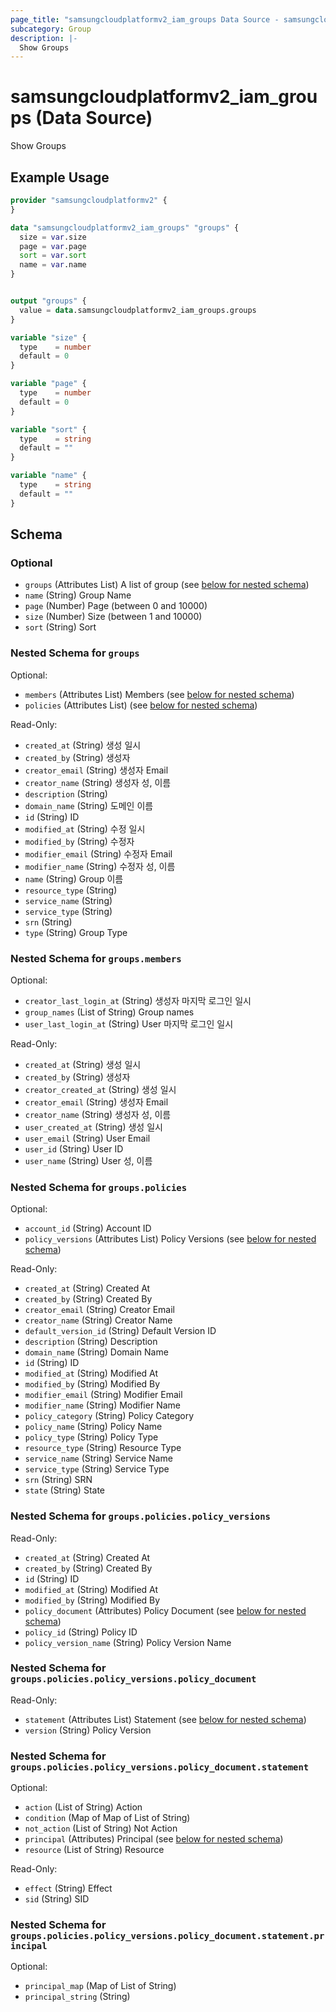 ```yaml
---
page_title: "samsungcloudplatformv2_iam_groups Data Source - samsungcloudplatformv2"
subcategory: Group
description: |-
  Show Groups
---
```


# samsungcloudplatformv2_iam_groups (Data Source)

Show Groups

## Example Usage

```terraform
provider "samsungcloudplatformv2" {
}

data "samsungcloudplatformv2_iam_groups" "groups" {
  size = var.size
  page = var.page
  sort = var.sort
  name = var.name
}


output "groups" {
  value = data.samsungcloudplatformv2_iam_groups.groups
}

variable "size" {
  type    = number
  default = 0
}

variable "page" {
  type    = number
  default = 0
}

variable "sort" {
  type    = string
  default = ""
}

variable "name" {
  type    = string
  default = ""
}
```

<!-- schema generated by tfplugindocs -->
## Schema

### Optional

- `groups` (Attributes List) A list of group (see [below for nested schema](#nestedatt--groups))
- `name` (String) Group Name
- `page` (Number) Page (between 0 and 10000)
- `size` (Number) Size (between 1 and 10000)
- `sort` (String) Sort

<a id="nestedatt--groups"></a>
### Nested Schema for `groups`

Optional:

- `members` (Attributes List) Members (see [below for nested schema](#nestedatt--groups--members))
- `policies` (Attributes List) (see [below for nested schema](#nestedatt--groups--policies))

Read-Only:

- `created_at` (String) 생성 일시
- `created_by` (String) 생성자
- `creator_email` (String) 생성자 Email
- `creator_name` (String) 생성자 성, 이름
- `description` (String)
- `domain_name` (String) 도메인 이름
- `id` (String) ID
- `modified_at` (String) 수정 일시
- `modified_by` (String) 수정자
- `modifier_email` (String) 수정자 Email
- `modifier_name` (String) 수정자 성, 이름
- `name` (String) Group 이름
- `resource_type` (String)
- `service_name` (String)
- `service_type` (String)
- `srn` (String)
- `type` (String) Group Type

<a id="nestedatt--groups--members"></a>
### Nested Schema for `groups.members`

Optional:

- `creator_last_login_at` (String) 생성자 마지막 로그인 일시
- `group_names` (List of String) Group names
- `user_last_login_at` (String) User 마지막 로그인 일시

Read-Only:

- `created_at` (String) 생성 일시
- `created_by` (String) 생성자
- `creator_created_at` (String) 생성 일시
- `creator_email` (String) 생성자 Email
- `creator_name` (String) 생성자 성, 이름
- `user_created_at` (String) 생성 일시
- `user_email` (String) User Email
- `user_id` (String) User ID
- `user_name` (String) User 성, 이름


<a id="nestedatt--groups--policies"></a>
### Nested Schema for `groups.policies`

Optional:

- `account_id` (String) Account ID
- `policy_versions` (Attributes List) Policy Versions (see [below for nested schema](#nestedatt--groups--policies--policy_versions))

Read-Only:

- `created_at` (String) Created At
- `created_by` (String) Created By
- `creator_email` (String) Creator Email
- `creator_name` (String) Creator Name
- `default_version_id` (String) Default Version ID
- `description` (String) Description
- `domain_name` (String) Domain Name
- `id` (String) ID
- `modified_at` (String) Modified At
- `modified_by` (String) Modified By
- `modifier_email` (String) Modifier Email
- `modifier_name` (String) Modifier Name
- `policy_category` (String) Policy Category
- `policy_name` (String) Policy Name
- `policy_type` (String) Policy Type
- `resource_type` (String) Resource Type
- `service_name` (String) Service Name
- `service_type` (String) Service Type
- `srn` (String) SRN
- `state` (String) State

<a id="nestedatt--groups--policies--policy_versions"></a>
### Nested Schema for `groups.policies.policy_versions`

Read-Only:

- `created_at` (String) Created At
- `created_by` (String) Created By
- `id` (String) ID
- `modified_at` (String) Modified At
- `modified_by` (String) Modified By
- `policy_document` (Attributes) Policy Document (see [below for nested schema](#nestedatt--groups--policies--policy_versions--policy_document))
- `policy_id` (String) Policy ID
- `policy_version_name` (String) Policy Version Name

<a id="nestedatt--groups--policies--policy_versions--policy_document"></a>
### Nested Schema for `groups.policies.policy_versions.policy_document`

Read-Only:

- `statement` (Attributes List) Statement (see [below for nested schema](#nestedatt--groups--policies--policy_versions--policy_document--statement))
- `version` (String) Policy Version

<a id="nestedatt--groups--policies--policy_versions--policy_document--statement"></a>
### Nested Schema for `groups.policies.policy_versions.policy_document.statement`

Optional:

- `action` (List of String) Action
- `condition` (Map of Map of List of String)
- `not_action` (List of String) Not Action
- `principal` (Attributes) Principal (see [below for nested schema](#nestedatt--groups--policies--policy_versions--policy_document--statement--principal))
- `resource` (List of String) Resource

Read-Only:

- `effect` (String) Effect
- `sid` (String) SID

<a id="nestedatt--groups--policies--policy_versions--policy_document--statement--principal"></a>
### Nested Schema for `groups.policies.policy_versions.policy_document.statement.principal`

Optional:

- `principal_map` (Map of List of String)
- `principal_string` (String)